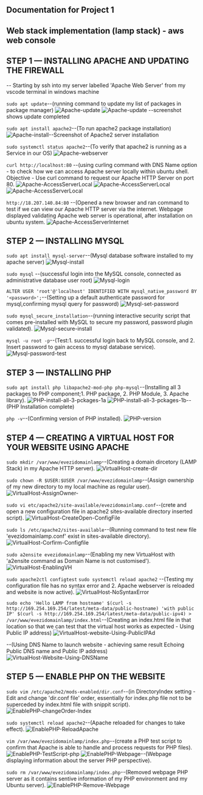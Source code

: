 ## Documentation for Project 1
## Web stack implementation (lamp stack) - aws web console

## STEP 1 — INSTALLING APACHE AND UPDATING THE FIREWALL

-- Starting by ssh into my server labelled 'Apache Web Server' from my vscode terminal in windows machine 

`sudo apt update`--(running command to update my list of packages in package manager)
![Apache-update](.\Images-1\Apache-update-1a.PNG)
![Apache-update](.\Images-1\Apache-update-1b.PNG) --screenshot shows update completed 

`sudo apt install apache2`--(To run apache2 package installation)
![Apache-install](.\Images-1\Apache-install-2.PNG)--Screenshot of Apache2 server installation

`sudo systemctl status apache2`--(To verify that apache2 is running as a Service in our OS)
![Apache-webserver](.\Images-1\Apache-webserver-3.PNG)

`curl http://localhost:80` --(using curling command with DNS Name option - to check how we can access Apache server locally within ubuntu shell. Objective - Use curl command to request our Apache HTTP Server on port 80.
![Apache-AccessServerLocal](.\Images-1\Apache-AccessServerLocal-4a.PNG)
![Apache-AccessServerLocal](.\Images-1\Apache-AccessServerLocal-4b.PNG)
![Apache-AccessServerLocal](.\Images-1\Apache-AccessServerLocal-4c.PNG)

`http://18.207.140.84:80` --(Opened a new browser and ran command to test if we can view our Apache HTTP server via the internet. Webpage displayed validating Apache web server is operational, after installation on ubuntu system.
![Apache-AccessServerInternet](.\Images-1\Apache-AccessServerInternet-5.PNG)

## STEP 2 — INSTALLING MYSQL

`sudo apt install mysql-server`--(Mysql database software installed to my apache server)
![Mysql-install](.\Images-1\Mysql-install-1.PNG)

`sudo mysql` --(successful login into the MySQL console, connected as administrative database user root)
![Mysql-login](.\Images-1\Mysql-Login-2.PNG)

`ALTER USER 'root'@'localhost' IDENTIFIED WITH mysql_native_password BY '<password>';`--(Setting up a default authenticate password for mysql,confirming mysql query for password)
![Mysql-set-password](.\Images-1\Mysql-set-password-3.PNG)

`sudo mysql_secure_installation`--(running interactive security script that comes pre-installed with MySQL to secure my password, password plugin validated).
![Mysql-secure-install](.\Images-1\Mysql-secure-install-4.PNG)

`mysql -u root -p`--(Test:1. successful login back to MySQL console, and 2. Insert password to gain access to mysql database service).
![Mysql-password-test](.\Images-1\Mysql-password-test-5.PNG)

## STEP 3 — INSTALLING PHP

`sudo apt install php libapache2-mod-php php-mysql`--(Installing all 3 packages to PHP component;1. PHP package, 2. PHP Module, 3. Apache library).
![PHP-install-all-3-pckages-1a](.\Images-1\PHP-install-all-3-pckages-1a.PNG)
![PHP-install-all-3-pckages-1b](.\Images-1\PHP-install-all-3-pckages-1b.PNG)-- (PHP Installation complete)

`php -v`--(Confirming version of PHP installed).
![PHP-version](.\Images-1\PHP-version-2.PNG)

## STEP 4 — CREATING A VIRTUAL HOST FOR YOUR WEBSITE USING APACHE

`sudo mkdir /var/www/evezidomainlamp`--(Creating a domain dircetory (LAMP Stack) in my Apache HTTP server).
![VirtualHost-create-dir](.\Images-1\VirtualHost-create-dir-1.PNG)

`sudo chown -R $USER:$USER /var/www/evezidomainlamp`--(Assign ownership of my new directory to my local machine as regular user).
![VirtualHost-AssignOwner-](.\Images-1\VirtualHost-AssignOwner-2.PNG)

`sudo vi etc/apache2/site-available/evezidomainlamp.conf`--(crete and open a new configuration file in apache2 sites-available directory inserted script).
![VirtualHost-CreateOpen-ConfigFile](.\Images-1\VirtualHost-CreateOpen-ConfigFile-3.PNG)

`sudo ls /etc/apache2/sites-available`--(Running command to test new file 'evezidomainlamp.conf' exist in sites-available directory).
![VirtualHost-Corfirm-Configfile](.\Images-1\VirtualHost-Confirm-Configfile-4.PNG)

`sudo a2ensite evezidomainlamp`--(Enabling my new VirtuaHost with 'a2ensite command as Domain Name is not customised').
![VirtualHost-EnablingVH](.\Images-1\VirtualHost-EnablingVH-5.PNG)

`sudo apache2ctl configtest` `sudo systemctl reload apache2` --(Testing my configuration file has no syntax error and 2. Apache webserver is reloaded and website is now active).
![VirtualHost-NoSyntaxError](.\Images-1\VirtualHost-NoSyntaxError-6.PNG)

`sudo echo 'Hello LAMP from hostname' $(curl -s http://169.254.169.254/latest/meta-data/public-hostname) 'with public IP' $(curl -s http://169.254.169.254/latest/meta-data/public-ipv4) > /var/www/evezidomainlamp/index.html`--(Creating an index.html file in that location so that we can test that the virtual host works as expected - Using Public IP address)
![VirtualHost-website-Using-PublicIPAd](.\Images-1\VirtualHost-website-Using-PublicIPAd-7.PNG)

--(Using DNS Name to launch website - achieving same result Echoing Public DNS name and Public IP address)
![VirtualHost-Website-Using-DNSName](.\Images-1\VirtualHost-Website-Using-DNSName-8.PNG)

## STEP 5 — ENABLE PHP ON THE WEBSITE

 `sudo vim /etc/apache2/mods-enabled/dir.conf`--(in DirectoryIndex setting - Edit and change 'dir.conf file' order, essentially for index.php file not to be superceded by index.html file with snippit script).
![EnablePHP-changeOrder-Index](.\Images-1\EnablePHP-changeOrder-Index.php-1.PNG)

`sudo systemctl reload apache2`--(Apache reloaded for changes to take effect).
![EnablePHP-ReloadApache](.\Images-1\EnablePHP-ReloadApache.php-2.PNG)

`vim /var/www/evezidomainlamp/index.php`--(create a PHP test script to confirm that Apache is able to handle and process requests for PHP files).
![EnablePHP-TestScript-php](.\Images-1\EnablePHP-TestScript-php-3.PNG)
![EnablePHP-Webpage](.\Images-1\EnablePHP-Webpage-4.PNG)--(Webpage displaying information about the server PHP perspective).

`sudo rm /var/www/evezidomainlamp/index.php`--(Removed webpage PHP server as it contains sentive information of my PHP environment and my Ubuntu server).
![EnablePHP-Remove-Webpage](.\Images-1\EnablePHP-Remove-Webpage-5.PNG)